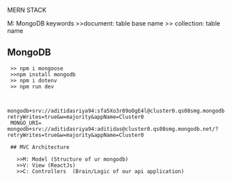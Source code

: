 MERN STACK
   
   M: MongoDB
    keywords
    >>document: table base name
    >> collection: table name


 ## MongoDB
     >> npm i mongoose
     >>npm install mongodb
     >> npm i dotenv
     >> npm run dev


     mongodb+srv://aditidasriya94:sfa5Xo3r89oOgE4l@cluster0.qs08smg.mongodb.net/?retryWrites=true&w=majority&appName=Cluster0
     MONGO_URI= mongodb+srv://aditidasriya94:aditidas@cluster0.qs08smg.mongodb.net/?retryWrites=true&w=majority&appName=Cluster0

     ## MVC Architecture

       >>M: Model (Structure of ur mongodb)
       >>V: View (ReactJs)
       >>C: Controllers  (Brain/Logic of our api application)